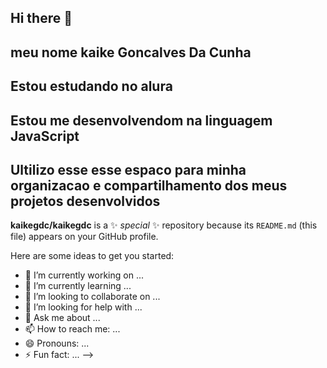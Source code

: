 ## Hi there 👋
## meu nome kaike Goncalves Da Cunha
## Estou estudando no alura 
## Estou me desenvolvendom na linguagem JavaScript
## Ultilizo esse esse espaco para minha organizacao e compartilhamento dos meus projetos desenvolvidos
**kaikegdc/kaikegdc** is a ✨ _special_ ✨ repository because its `README.md` (this file) appears on your GitHub profile.

Here are some ideas to get you started:

- 🔭 I’m currently working on ...
- 🌱 I’m currently learning ...
- 👯 I’m looking to collaborate on ...
- 🤔 I’m looking for help with ...
- 💬 Ask me about ...
- 📫 How to reach me: ...
- 😄 Pronouns: ...
- ⚡ Fun fact: ...
-->
